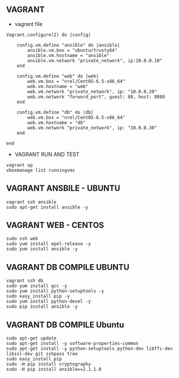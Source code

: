 ## VAGRANT

- vagrant file
```
Vagrant.configure(2) do |config|
	
	config.vm.define "ansible" do |ansible|
		ansible.vm.box = "ubuntu/trusty64"
		ansible.vm.hostname = "ansible"
		ansible.vm.network "private_network", ip:10.0.0.10"
	end

	config.vm.define "web" do |web|
		web.vm.box = "nrel/CentOS-6.5-x86_64"
		web.vm.hostname = "web"
		web.vm.network "private_network", ip: "10.0.0.20"
		web.vm.network "forword_port", guest: 80, host: 8080
	end

	config.vm.define "db" do |db| 
		web.vm.box = "nrel/CentOS-6.5-x86_64"
		web.vm.hostname = "db"
		web.vm.network "private_network", ip: "10.0.0.30"
	end

end
```

- VAGRANT RUN AND TEST
```
vagrant up
vboxmanage list runningvms
```

## VAGRANT ANSBILE - UBUNTU
```
vagrant ssh ansible
sudo apt-get install ansible -y
```

## VAGRANT WEB - CENTOS
```
sudo ssh web
sudo yum install epel-release -y
sudo yum install ansible -y
```

## VAGRANT DB COMPILE UBUNTU
```
vagrant ssh db
sudo yum install gcc -y
sudo yum install python-setuptools -y
sudo easy_install pip -y
sudo yum install python-devel -y
sudo pip install ansible -y
```

## VAGRANT DB COMPILE Ubuntu
```
sudo apt-get update
sudo apt-get install -y software-properties-common
sudo apt-get install -y python-setuptools python-dev libffi-dev libssl-dev git sshpass tree
sudo easy_install pip
sudo -H pip install cryptography
sudo -H pip install ansible==2.1.1.0 
```
